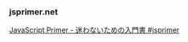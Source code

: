### jsprimer.net

[JavaScript Primer - 迷わないための入門書 #jsprimer](https://jsprimer.net/ "JavaScript Primer - 迷わないための入門書 #jsprimer")
